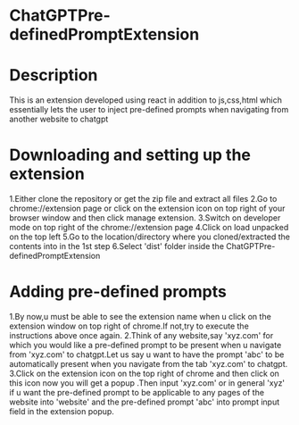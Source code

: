 # ChatGPTPre-definedPromptExtension
# Description
   This is an extension developed using react in addition to js,css,html which essentially lets the user to inject pre-defined prompts when navigating from another website to chatgpt
# Downloading and setting up the extension
  1.Either clone the repository or get the zip file and extract all files
  2.Go to chrome://extension page or click on the extension icon on top right of your browser window and then click manage extension.
  3.Switch on developer mode on top right of the chrome://extension page
  4.Click on load unpacked on the top left 
  5.Go to the location/directory where you cloned/extracted the contents into in the 1st step
  6.Select 'dist' folder inside the ChatGPTPre-definedPromptExtension
# Adding pre-defined prompts
  1.By now,u must be able to see the extension name when u click on the extension window on top right of chrome.If not,try to execute the instructions above once again.
  2.Think of any website,say 'xyz.com' for which you would like a pre-defined prompt to be present when u navigate from 'xyz.com' to chatgpt.Let us say u want to have the prompt 'abc' to be automatically present when you navigate from the tab 'xyz.com' to chatgpt.
  3.Click on the extension icon on the top right of chrome and then click on this icon now you will get a popup .Then input 'xyz.com' or in general 'xyz' if u want the pre-defined prompt to be applicable to any pages of the website into 'website' and the pre-defined prompt 'abc' into prompt input field in the extension popup.

